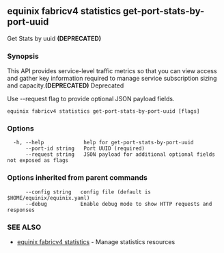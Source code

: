 ## equinix fabricv4 statistics get-port-stats-by-port-uuid

Get Stats by uuid **(DEPRECATED)**

### Synopsis

This API provides service-level traffic metrics so that you can view access and gather key information required to manage service subscription sizing and capacity.**(DEPRECATED)** Deprecated

Use --request flag to provide optional JSON payload fields.

```
equinix fabricv4 statistics get-port-stats-by-port-uuid [flags]
```

### Options

```
  -h, --help             help for get-port-stats-by-port-uuid
      --port-id string   Port UUID (required)
      --request string   JSON payload for additional optional fields not exposed as flags
```

### Options inherited from parent commands

```
      --config string   config file (default is $HOME/equinix/equinix.yaml)
      --debug           Enable debug mode to show HTTP requests and responses
```

### SEE ALSO

* [equinix fabricv4 statistics](equinix_fabricv4_statistics.md)	 - Manage statistics resources

